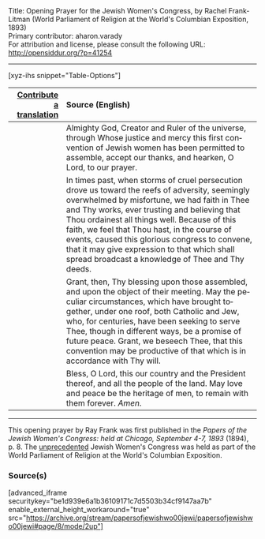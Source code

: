 <html>
<head></head>
<body>
Title: Opening Prayer for the Jewish Women's Congress, by Rachel Frank-Litman (World Parliament of Religion at the World's Columbian Exposition, 1893)<br />
Primary contributor: aharon.varady<br />
For attribution and license, please consult the following URL: <a href="http://opensiddur.org/?p=41254">http://opensiddur.org/?p=41254</a>
<p />
<hr />

[xyz-ihs snippet="Table-Options"]<table style="margin-left: auto; margin-right: auto;" class="draggable">
<thead><tr><th id="x" style="text-align: right;"><a href="/translate/" target="_blank" rel="noopener">Contribute a translation</a></th><th style="text-align: left;">Source (English)</th></tr></thead>
<tbody>
<tr><td style="vertical-align:top;">
<div class="liturgy" lang="he" style="text-align: right;">

</div></td>

<td style="vertical-align:top;">
<div class="english" lang="en" style="text-align: left;">
Almighty God, Creator and Ruler of the universe, 
through Whose justice and mercy 
this first convention of Jewish women 
has been permitted to assemble, 
accept our thanks, 
and hearken, O Lord, to our prayer. 
</div></td></tr>


<tr><td style="vertical-align:top;">
<div class="liturgy" lang="he" style="text-align: right;">

</div></td>

<td style="vertical-align:top;">
<div class="english" lang="en" style="text-align: left;">
In times past, 
when storms of cruel persecution 
drove us toward the reefs of adversity, 
seemingly overwhelmed by misfortune, 
we had faith in Thee and Thy works, 
ever trusting and believing 
that Thou ordainest all things well. 
Because of this faith, 
we feel that Thou hast, 
in the course of events, 
caused this glorious congress to convene, 
that it may give expression to that which shall 
spread broadcast a knowledge of Thee and Thy deeds. 
</div></td></tr>


<tr><td style="vertical-align:top;">
<div class="liturgy" lang="he" style="text-align: right;">

</div></td>

<td style="vertical-align:top;">
<div class="english" lang="en" style="text-align: left;">
Grant, then, Thy blessing upon those assembled, 
and upon the object of their meeting. 
May the peculiar circumstances, 
which have brought together, under one roof, 
both Catholic and Jew, 
who, for centuries, have been seeking to serve Thee, 
though in different ways, 
be a promise of future peace. 
Grant, we beseech Thee, 
that this convention may be productive of that 
which is in accordance with Thy will. 
</div></td></tr>


<tr><td style="vertical-align:top;">
<div class="liturgy" lang="he" style="text-align: right;">

</div></td>

<td style="vertical-align:top;">
<div class="english" lang="en" style="text-align: left;">
Bless, O Lord, 
this our country and the President thereof, 
and all the people of the land. 
May love and peace be the heritage of men, 
to remain with them forever. 
<em>Amen</em>. 
</div></td></tr>
</tbody></table>

<hr />

This opening prayer by Ray Frank was first published in the <em>Papers of the Jewish Women's Congress: held at Chicago, September 4-7, 1893</em> (1894), p. 8. The <a href="https://jwa.org/thisweek/sep/04/1893/jewish-womens-congress">unprecedented</a> Jewish Women's Congress was held as part of the World Parliament of Religion at the World's Columbian Exposition.

<h3>Source(s)</h3>

[advanced_iframe securitykey="be1d939e6a1b36109171c7d5503b34cf9147aa7b" enable_external_height_workaround="true" src="https://archive.org/stream/papersofjewishwo00jewi/papersofjewishwo00jewi#page/8/mode/2up"]

&nbsp;
</body>
</html>